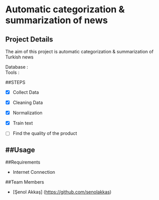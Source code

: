 # Automatic categorization & summarization of news

## Project Details

The aim of this project is automatic categorization & summarization of Turkish news


Database : <br>
Tools : <br>

##STEPS
- [x] Collect Data
- [x] Cleaning Data
- [x] Normalization
- [x] Train text
- [ ] Find the quality of the product

 
##Usage
  -
        
##Requirements

  - Internet Connection

##Team Members 

  * [Şenol Akkaş] (https://github.com/senolakkas)


